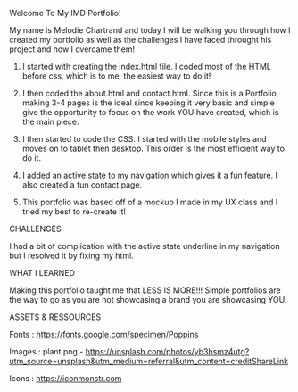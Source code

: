 
Welcome To My IMD Portfolio!

My name is Melodie Chartrand and today I will be walking you through how I created my portfolio as well as the challenges I have faced throught his project and how I overcame them! 

1. I started with creating the index.html file. I coded most of the HTML before css, which is to me, the easiest way to do it! 

2. I then coded the about.html and contact.html. Since this is a Portfolio, making 3-4 pages is the ideal since keeping it very basic and simple give the opportunity to focus on the work YOU have created, which is the main piece. 

3. I then started to code the CSS. I started with the mobile styles and moves on to tablet then desktop. This order is the most efficient way to do it.

4. I added an active state to my navigation which gives it a fun feature. I also created a fun contact page.

5. This portfolio was based off of a mockup I made in my UX class and I tried my best to re-create it!




CHALLENGES

I had a bit of complication with the active state underline in my navigation but I resolved it by fixing my html.




WHAT I LEARNED

Making this portfolio taught me that LESS IS MORE!!! Simple portfolios are the way to go as you are not showcasing a brand you are showcasing YOU.




ASSETS & RESSOURCES 

Fonts : 
https://fonts.google.com/specimen/Poppins

Images :
plant.png - https://unsplash.com/photos/yb3hsmz4utg?utm_source=unsplash&utm_medium=referral&utm_content=creditShareLink

Icons :
https://iconmonstr.com


